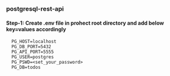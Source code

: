 ### postgresql-rest-api

#### Step-1: Create .env file in prohect root directory and add below key=values accordingly

```
  PG_HOST=localhost
  PG_DB_PORT=5432
  PG_API_PORT=5555
  PG_USER=postgres
  PG_PSWD=<set_your_password>
  PG_DB=todos
```
